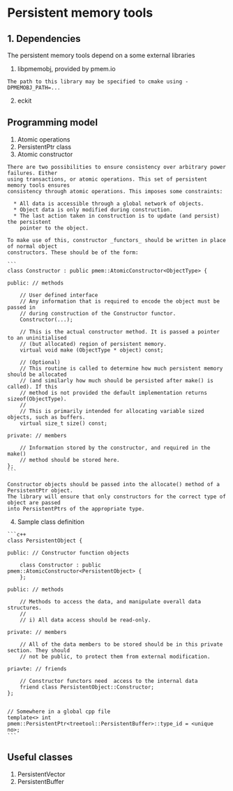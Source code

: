 # Persistent memory tools

## 1. Dependencies

  The persistent memory tools depend on a some external libraries

  1. libpmemobj, provided by pmem.io

    The path to this library may be specified to cmake using -DPMEMOBJ_PATH=...

  2. eckit

## Programming model

  1. Atomic operations
  2. PersistentPtr class
  3. Atomic constructor

    There are two possibilities to ensure consistency over arbitrary power failures. Either
    using transactions, or atomic operations. This set of persistent memory tools ensures
    consistency through atomic operations. This imposes some constraints:

      * All data is accessible through a global network of objects.
      * Object data is only modified during construction.
      * The last action taken in construction is to update (and persist) the persistent
        pointer to the object.

    To make use of this, constructor _functors_ should be written in place of normal object
    constructors. These should be of the form:

    ```
    class Constructor : public pmem::AtomicConstructor<ObjectType> {

    public: // methods

        // User defined interface
        // Any information that is required to encode the object must be passed in
        // during construction of the Constructor functor.
        Constructor(...);

        // This is the actual constructor method. It is passed a pointer to an uninitialised
        // (but allocated) region of persistent memory.
        virtual void make (ObjectType * object) const;

        // (Optional)
        // This routine is called to determine how much persistent memory should be allocated
        // (and similarly how much should be persisted after make() is called). If this
        // method is not provided the default implementation returns sizeof(ObjectType).
        //
        // This is primarily intended for allocating variable sized objects, such as buffers.
        virtual size_t size() const;

    private: // members

        // Information stored by the constructor, and required in the make()
        // method should be stored here.
    };
    ```

    Constructor objects should be passed into the allocate() method of a PersistentPtr object.
    The library will ensure that only constructors for the correct type of object are passed
    into PersistentPtrs of the appropriate type.

  4. Sample class definition

    ```c++
    class PersistentObject {

    public: // Constructor function objects

        class Constructor : public pmem::AtomicConstructor<PersistentObject> {
        };

    public: // methods

        // Methods to access the data, and manipulate overall data structures.
        //
        // i) All data access should be read-only.

    private: // members

        // All of the data members to be stored should be in this private section. They should
        // not be public, to protect them from external modification.

    priavte: // friends

        // Constructor functors need  access to the internal data
        friend class PersistentObject::Constructor;
    };


    // Somewhere in a global cpp file
    template<> int pmem::PersistentPtr<treetool::PersistentBuffer>::type_id = <unique no>;
    ```

## Useful classes

  1. PersistentVector
  2. PersistentBuffer



